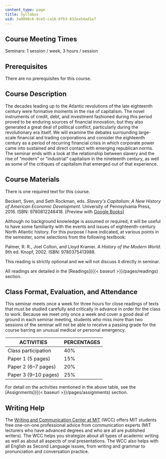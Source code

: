 ```yaml
---
content_type: page
title: Syllabus
uid: 3a0008c6-9ce5-ca16-0fb3-832ea54ad1e7
---
```


Course Meeting Times
--------------------

Seminars: 1 session / week, 3 hours / session

Prerequisites
-------------

There are no prerequisites for this course.

Course Description
------------------

The decades leading up to the Atlantic revolutions of the late eighteenth century were formative moments in the rise of capitalism. The novel instruments of credit, debt, and investment fashioned during this period proved to be enduring sources of financial innovation, but they also generated a great deal of political conflict, particularly during the revolutionary era itself. We will examine the debates surrounding large-scale financial and trading corporations and consider the eighteenth century as a period of recurring financial crisis in which corporate power came into sustained and direct contact with emerging republican norms. The seminar ends with a look at the relationship between slavery and the rise of “modern” or “industrial” capitalism in the nineteenth century, as well as some of the critiques of capitalism that emerged out of that experience.

Course Materials
----------------

There is one required text for this course.

Beckert, Sven, and Seth Rockman, eds. _Slavery's Capitalism: A New History of American Economic Development_. University of Pennsylvania Press, 2016. ISBN: 9780812248418. \[Preview with [Google Books](http://books.google.com/books?id=O3-7DAAAQBAJ&pg=PAfrontcover)\]

Although no background knowledge is assumed or required, it will be useful to have some familiarity with the events and issues of eighteenth-century North Atlantic history. For this purpose I have indicated, at various points in the semester, some selections from the following textbook:

Palmer, R. R., Joel Colton, and Lloyd Kramer. _A History of the Modern World_. 9th ed. Knopf, 2002. ISBN: 9780375413988.

This reading is strictly optional and we will not discuss it directly in seminar.

All readings are detailed in the [Readings]({{< baseurl >}}/pages/readings) section.

Class Format, Evaluation, and Attendance
----------------------------------------

This seminar meets once a week for three hours for close readings of texts that must be studied carefully and critically in advance in order for the class to work. Because we meet only once a week and cover a good deal of ground in each seminar meeting, students who miss more than two sessions of the seminar will not be able to receive a passing grade for the course barring an unusual medical or personal emergency.

| ACTIVITIES | PERCENTAGES |
| --- | --- |
| Class participation | 40% |
| Paper 1 (5 pages) | 15% |
| Paper 2 (6–7 pages) | 20% |
| Paper 3 (9–10 pages) | 25% 

For detail on the activities mentioned in the above table, see the [Assignments]({{< baseurl >}}/pages/assignments) section.

Writing Help
------------

The [Writing and Communication Center at MIT](http://cmsw.mit.edu/writing-and-communication-center/) (WCC) offers MIT students free one-on-one professional advice from communication experts (MIT lecturers who have advanced degrees and who are all are published writers). The WCC helps you strategize about all types of academic writing as well as about all aspects of oral presentations. The WCC also helps with all English as Second Language issues, from writing and grammar to pronunciation and conversation practice.